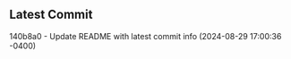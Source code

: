 
## Latest Commit
140b8a0 - Update README with latest commit info (2024-08-29 17:00:36 -0400) <Yunxi-Zhou>

